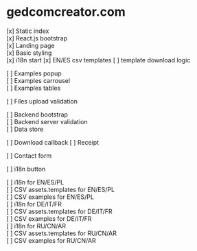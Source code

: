 # gedcomcreator.com
[x] Static index  
[x] React.js bootstrap  
[x] Landing page  
[x] Basic styling  
[x] i18n start
[x] EN/ES csv templates
[ ] template download logic  

[ ] Examples popup  
[ ] Examples carrousel  
[ ] Examples tables  

[ ] Files upload validation  

[ ] Backend bootstrap  
[ ] Backend server validation  
[ ] Data store  

[ ] Download callback
[ ] Receipt

[ ] Contact form

[ ] i18n button

[ ] i18n for EN/ES/PL  
[ ] CSV assets.templates for EN/ES/PL  
[ ] CSV examples for EN/ES/PL  
[ ] i18n for DE/IT/FR  
[ ] CSV assets.templates for DE/IT/FR  
[ ] CSV examples for DE/IT/FR  
[ ] i18n for RU/CN/AR  
[ ] CSV assets.templates for RU/CN/AR  
[ ] CSV examples for RU/CN/AR  